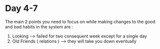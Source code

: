 # Day 4-7

The main 2 points you need to focus on while making changes to the good and bad habits in the system are :
1. Looking --> failed for two consequent week except for a single day
2. Old Friends ( relations ) --> they will take you down eventually